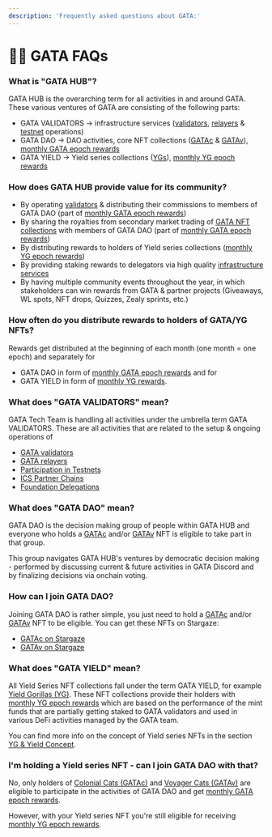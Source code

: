 ```yaml
---
description: 'Frequently asked questions about GATA:'
---
```


# 🙋‍♀️ GATA FAQs

### What is "GATA HUB"?

GATA HUB is the overarching term for all activities in and around GATA. These various ventures of GATA are consisting of the following parts:

* GATA VALIDATORS -> infrastructure services ([validators](../gata-hub-ventures/gata-validators/), [relayers](../gata-hub-ventures/public-goods/gata-relays.md) & [testnet](../gata-validators/gata-testnet-validators.md) operations)
* GATA DAO -> DAO activities, core NFT collections ([GATAc](../gata-hub-ventures/gata-nft-dao/about-gata-series/#colonial-cats-gatac) & [GATAv](../gata-hub-ventures/gata-nft-dao/about-gata-series/#voyager-cats-gatav)), [monthly GATA epoch rewards](../gata-hub-ventures/gata-nft-dao/dao-revenue-distribution/)
* GATA YIELD -> Yield series collections ([YGs](../yield-gorillas/)), [monthly YG epoch rewards](../yield-gorillas/yg-reward-distributions.md)

### How does GATA HUB provide value for its community?

* By operating [validators](../gata-hub-ventures/gata-validators/) & distributing their commissions to members of GATA DAO (part of [monthly GATA epoch rewards](../gata-hub-ventures/gata-nft-dao/dao-revenue-distribution/))
* By sharing the royalties from secondary market trading of [GATA NFT collections](../gata-hub-ventures/gata-nft-dao/about-gata-series/) with members of GATA DAO (part of [monthly GATA epoch rewards](../gata-hub-ventures/gata-nft-dao/dao-revenue-distribution/))
* By distributing rewards to holders of Yield series collections ([monthly YG epoch rewards](../yield-gorillas/yg-reward-distributions.md))&#x20;
* By providing staking rewards to delegators via high quality [infrastructure services](../gata-hub-ventures/gata-validators/)
* By having multiple community events throughout the year, in which stakeholders can win rewards from GATA & partner projects (Giveaways, WL spots, NFT drops, Quizzes, Zealy sprints, etc.)

### How often do you distribute rewards to holders of GATA/YG NFTs?

Rewards get distributed at the beginning of each month (one month = one epoch) and separately for&#x20;

* GATA DAO in form of [monthly GATA epoch rewards](../gata-hub-ventures/gata-nft-dao/dao-revenue-distribution/) and for&#x20;
* GATA YIELD in form of [monthly YG rewards](../yield-gorillas/yg-reward-distributions.md).

### What does "GATA VALIDATORS" mean?

GATA Tech Team is handling all activities under the umbrella term GATA VALIDATORS. These are all activities that are related to the setup & ongoing operations of&#x20;

* [GATA validators](../gata-hub-ventures/gata-validators/)
* [GATA relayers](../gata-hub-ventures/public-goods/gata-relays.md)
* [Participation in Testnets](../gata-validators/gata-testnet-validators.md)&#x20;
* [ICS Partner Chains](../gata-hub-ventures/gata-validators/ics-partner-chains.md) &#x20;
* [Foundation Delegations](../gata-hub-ventures/gata-validators/foundation-delegations.md)

### What does "GATA DAO" mean?

GATA DAO is the decision making group of people within GATA HUB and everyone who holds a [GATAc](../gata-hub-ventures/gata-nft-dao/about-gata-series/#colonial-cats-gatac) and/or [GATAv](../gata-hub-ventures/gata-nft-dao/about-gata-series/#voyager-cats-gatav) NFT is eligible to take part in that group.&#x20;

This group navigates GATA HUB's ventures by democratic decision making - performed by discussing current & future activities in GATA Discord and by finalizing decisions via onchain voting.

### How can I join GATA DAO?

Joining GATA DAO is rather simple, you just need to hold a [GATAc](../gata-hub-ventures/gata-nft-dao/about-gata-series/#colonial-cats-gatac) and/or [GATAv](../gata-hub-ventures/gata-nft-dao/about-gata-series/#voyager-cats-gatav) NFT to be eligible. You can get these NFTs on Stargaze:

* [GATAc on Stargaze](https://app.stargaze.zone/marketplace/stars1yw4xvtc43me9scqfr2jr2gzvcxd3a9y4eq7gaukreugw2yd2f8tssqyvcm)
* [GATAv on Stargaze](https://app.stargaze.zone/launchpad/stars1puhek9hsvj9nnk6hxg7mjchh0pxxsuyjxjv5cy8qyjlj4tz7we7s6mclum)

### What does "GATA YIELD" mean?

All Yield Series NFT collections fall under the term GATA YIELD, for example [Yield Gorillas (YG)](../yield-gorillas/). These NFT collections provide their holders with [monthly YG epoch rewards](../yield-gorillas/yg-reward-distributions.md) which are based on the performance of the mint funds that are partially getting staked to GATA validators and used in various DeFi activities managed by the GATA team.&#x20;

You can find more info on the concept of Yield series NFTs in the section [YG & Yield Concept](../yield-gorillas/yg-and-yield-concept.md).&#x20;

### I'm holding a Yield series NFT - can I join GATA DAO with that?

No, only holders of [Colonial Cats (GATAc)](../gata-hub-ventures/gata-nft-dao/about-gata-series/#colonial-cats-gatac) and [Voyager Cats (GATAv)](../gata-hub-ventures/gata-nft-dao/about-gata-series/#voyager-cats-gatav) are eligible to participate in the activities of GATA DAO and get [monthly GATA epoch rewards](../gata-hub-ventures/gata-nft-dao/dao-revenue-distribution/).&#x20;

However, with your Yield series NFT you're still eligible for receiving [monthly YG epoch rewards](../yield-gorillas/yg-reward-distributions.md).

